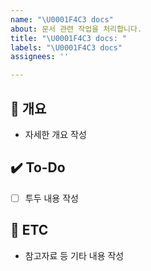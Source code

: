 ```yaml
---
name: "\U0001F4C3 docs"
about: 문서 관련 작업을 처리합니다.
title: "\U0001F4C3 docs: "
labels: "\U0001F4C3 docs"
assignees: ''

---
```


## 📝 개요
- 자세한 개요 작성

## ✔️ To-Do
- [ ] 투두 내용 작성

## 👀 ETC
- 참고자료 등 기타 내용 작성